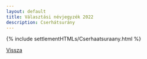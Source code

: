 ```yaml
---
layout: default
title: Választási névjegyzék 2022
description: Cserhátsurány
---
```


{% include settlementHTMLs/Cserhaatsuraany.html %}

[Vissza](../)